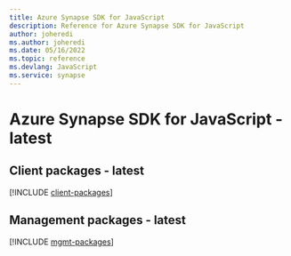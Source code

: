 ```yaml
---
title: Azure Synapse SDK for JavaScript
description: Reference for Azure Synapse SDK for JavaScript
author: joheredi
ms.author: joheredi
ms.date: 05/16/2022
ms.topic: reference
ms.devlang: JavaScript
ms.service: synapse
---
```

# Azure Synapse SDK for JavaScript - latest
## Client packages - latest
[!INCLUDE [client-packages](synapse-client-index.md)]

## Management packages - latest
[!INCLUDE [mgmt-packages](synapse-mgmt-index.md)]
